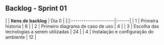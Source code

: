 ## Backlog - Sprint 01 ##

| | **Itens de backlog** | Dia 0 |
|:|:---------------------|:------|
| 1 | Primeira historia | 8 |
| 2 | Primeiro diagrama de caso de uso | 4 |
| 3 | Escolha das tecnologias a serem utilizadas | 24 |
| 4 | Instalação e configuração do ambiente | 12 |
